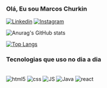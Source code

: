 ### Olá, Eu sou Marcos Churkin

[![Linkedin](https://img.shields.io/badge/LinkedIn-0077B5?style=for-the-badge&logo=linkedin&logoColor=white)](https://www.linkedin.com/in/marcos-junior-churkin-a83665229/)
[![Instagram](https://img.shields.io/badge/Instagram-E4405F?style=for-the-badge&logo=instagram&logoColor=white)](https://www.instagram.com/marcoschurkin/)

![Anurag's GitHub stats](https://github-readme-stats.vercel.app/api?username=MarcosCK&show_icons=true&theme=dark)

[![Top Langs](https://github-readme-stats.vercel.app/api/top-langs/?username=MarcosCK&layout=compact)](https://github.com/MarcosCK/github-readme-stats)

### Tecnologias que uso no dia a dia

<div style="display: inline_block"><br/>
      <img align="center" alt="html5" src="https://img.shields.io/badge/HTML5-E34F26?style=for-the-badge&logo=html5&logoColor=white"/>
        <img align="center" alt="css" src="https://img.shields.io/badge/CSS3-1572B6?style=for-the-badge&logo=css3&logoColor=white">
          <img align="center" alt="JS" src="https://img.shields.io/badge/JavaScript-F7DF1E?style=for-the-badge&logo=javascript&logoColor=black">
           <img align="center" alt="Java" src="https://img.shields.io/badge/Java-ED8B00?style=for-the-badge&logo=java&logoColor=white">
           <img align="center" alt="react" src="https://img.shields.io/badge/React-20232A?style=for-the-badge&logo=react&logoColor=61DAFB">
          

    
</div>
